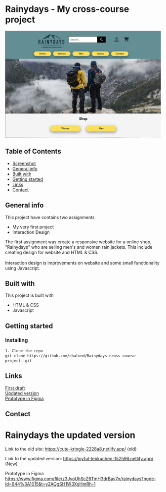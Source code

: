 # Rainydays - My cross-course project
![Screenshot](./images/screenshot-rainydays.jpg)

## Table of Contents
* [Screenshot](#screenshot)
* [General info](#General-info)
* [Built with](#built-with)
* [Getting started](#getting-started)
* [Links](#Links) 
* [Contact](#contact)

## General info
This project have contains two assignments
* My very first project
* Interaction Design
 
The first assignment was create a responsive website for a online shop, "Rainydays" who are selling men's and women rain jackets. This include creating design for website and HTML & CSS.<br>  
Interaction design is improvements on website and some small functionality using Javascript.


## Built with
This project is built with
- HTML & CSS
- Javascript

## Getting started
### Installing
```
1. Clone the repo
git clone https://github.com/chalund/Rainydays-cross-course-project-.git
```
## Links
[First draft](https://cute-kringle-2228a8.netlify.app/)  
[Updated version](https://joyful-lebkuchen-152596.netlify.app/)  
[Prototype in Figma](https://www.figma.com/file/z3JyoUhScZ6TmH3drBav7n/rainydays?node-id=644%3A1015&t=y2AQgSH1W3XgHmRh-1 )

## Contact








# Rainydays the updated version

Link to the old site: https://cute-kringle-2228a8.netlify.app/ (old)

Link to the updated version:  https://joyful-lebkuchen-152596.netlify.app/ (New)

Prototype in Figma https://www.figma.com/file/z3JyoUhScZ6TmH3drBav7n/rainydays?node-id=644%3A1015&t=y2AQgSH1W3XgHmRh-1 